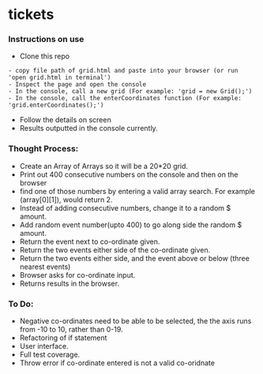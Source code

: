 # tickets

### Instructions on use
 - Clone this repo
 ```
 - copy file path of grid.html and paste into your browser (or run 'open grid.html in terminal')
 - Inspect the page and open the console
 - In the console, call a new grid (For example: 'grid = new Grid();')
 - In the console, call the enterCoordinates function (For example: 'grid.enterCoordinates();')
 ```
 - Follow the details on screen
 - Results outputted in the console currently.


### Thought Process:
- Create an Array of Arrays so it will be a 20*20 grid.
- Print out 400 consecutive numbers on the console and then on the browser
- find one of those numbers by entering a valid array search. For example (array[0][1]), would return 2.
- Instead of adding consecutive numbers, change it to a random $ amount.
- Add random event number(upto 400) to go along side the random $ amount.
- Return the event next to co-ordinate given.
- Return the two events either side of the co-ordinate given.
- Return the two events either side, and the event above or below (three nearest events)
- Browser asks for co-ordinate input.
- Returns results in the browser.

### To Do:
- Negative co-ordinates need to be able to be selected, the the axis runs from -10 to 10, rather than 0-19.
- Refactoring of if statement
- User interface.
- Full test coverage.
- Throw error if co-ordinate entered is not a valid co-oridnate
